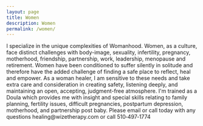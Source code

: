 ```yaml
---
layout: page
title: Women
description: Women
permalink: /women/
---
```

<p class="text-justify">
I specialize in the unique complexities of Womanhood. Women, as a culture, face distinct challenges with body-image, sexuality, infertility, pregnancy, motherhood, friendship, partnership, work, leadership, menopause and retirement. Women have been conditioned to suffer silently in solitude and therefore have the added challenge of finding a safe place to reflect, heal and empower. As a woman healer, I am sensitive to these needs and take extra care and consideration in creating safety, listening deeply, and maintaining an open, accepting, judgment-free atmosphere. I'm trained as a Doula which provides me with insight and special skills relating to family planning, fertility issues, difficult pregnancies, postpartum depression, motherhood, and partnership post baby. Please email or call today with any questions healing@wizetherapy.com or call 510&#8209;497&#8209;1774
</p>
